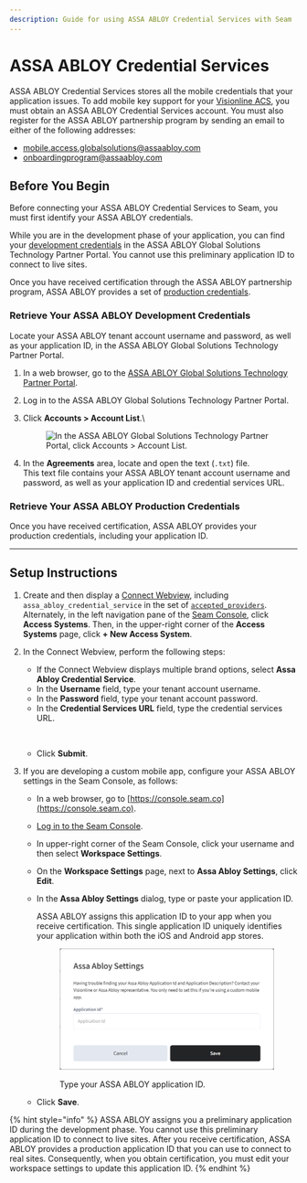 ```yaml
---
description: Guide for using ASSA ABLOY Credential Services with Seam
---
```


# ASSA ABLOY Credential Services

ASSA ABLOY Credential Services stores all the mobile credentials that your application issues. To add mobile key support for your [Visionline ACS](assa-abloy-visionline-access-control-system-in-development/), you must obtain an ASSA ABLOY Credential Services account. You must also register for the ASSA ABLOY partnership program by sending an email to either of the following addresses:

* [mobile.access.globalsolutions@assaabloy.com](mailto:mobile.access.globalsolutions@assaabloy.com)
* [onboardingprogram@assaabloy.com](mailto:onboardingprogram@assaabloy.com)

## Before You Begin

Before connecting your ASSA ABLOY Credential Services to Seam, you must first identify your ASSA ABLOY credentials.

While you are in the development phase of your application, you can find your [development credentials](assa-abloy-credential-services-credential-manager-in-development.md#retrieve-your-assa-abloy-development-credentials) in the ASSA ABLOY Global Solutions Technology Partner Portal. You cannot use this preliminary application ID to connect to live sites.

Once you have received certification through the ASSA ABLOY partnership program, ASSA ABLOY provides a set of [production credentials](assa-abloy-credential-services-credential-manager-in-development.md#retrieve-your-assa-abloy-production-credentials).

### Retrieve Your ASSA ABLOY Development Credentials

Locate your ASSA ABLOY tenant account username and password, as well as your application ID, in the ASSA ABLOY Global Solutions Technology Partner Portal.

1. In a web browser, go to the [ASSA ABLOY Global Solutions Technology Partner Portal](https://my.assaabloyglobalsolutions.com/tpp).
2. Log in to the ASSA ABLOY Global Solutions Technology Partner Portal.
3.  Click **Accounts > Account List**.\


    <figure><img src="../.gitbook/assets/assa-abloy-accounts-account-list-menu-item.png" alt="In the ASSA ABLOY Global Solutions Technology Partner Portal, click Accounts > Account List."><figcaption></figcaption></figure>
4. In the **Agreements** area, locate and open the text (`.txt`) file.\
   This text file contains your ASSA ABLOY tenant account username and password, as well as your application ID and credential services URL.

### Retrieve Your ASSA ABLOY Production Credentials

Once you have received certification, ASSA ABLOY provides your production credentials, including your application ID.

***

## Setup Instructions

1. Create and then display a [Connect Webview](../core-concepts/connect-webviews/), including `assa_abloy_credential_service` in the set of [`accepted_providers`](../api-clients/connect_webviews/#connect\_webview-properties).\
   Alternately, in the left navigation pane of the [Seam Console](https://console.seam.co/), click **Access Systems**. Then, in the upper-right corner of the **Access Systems** page, click **+ New Access System**.
2.  In the Connect Webview, perform the following steps:

    * If the Connect Webview displays multiple brand options, select **Assa Abloy Credential Service**.
    * In the **Username** field, type your tenant account username.
    * In the **Password** field, type your tenant account password.
    * In the **Credential Services URL** field, type the credential services URL.



    <figure><img src="../.gitbook/assets/connect-webview-assa-abloy-credential-service-credentials.png" alt="" width="181"><figcaption></figcaption></figure>

    * Click **Submit**.
3. If you are developing a custom mobile app, configure your ASSA ABLOY settings in the Seam Console, as follows:
   * In a web browser, go to [https://console.seam.co](https://console.seam.co).
   * [Log in to the Seam Console](../core-concepts/seam-console/#log-in-to-the-seam-console-using-an-email-address).
   * In upper-right corner of the Seam Console, click your username and then select **Workspace Settings**.
   * On the **Workspace Settings** page, next to **Assa Abloy Settings**, click **Edit**.
   *   In the **Assa Abloy Settings** dialog, type or paste your application ID.

       ASSA ABLOY assigns this application ID to your app when you receive certification. This single application ID uniquely identifies your application within both the iOS and Android app stores.

       <figure><img src="../.gitbook/assets/assa-abloy-settings.png" alt="Type your ASSA ABLOY application ID." width="375"><figcaption><p>Type your ASSA ABLOY application ID.</p></figcaption></figure>
   * Click **Save**.

{% hint style="info" %}
ASSA ABLOY assigns you a preliminary application ID during the development phase. You cannot use this preliminary application ID to connect to live sites. After you receive certification, ASSA ABLOY provides a production application ID that you can use to connect to real sites. Consequently, when you obtain certification, you must edit your workspace settings to update this application ID.
{% endhint %}
